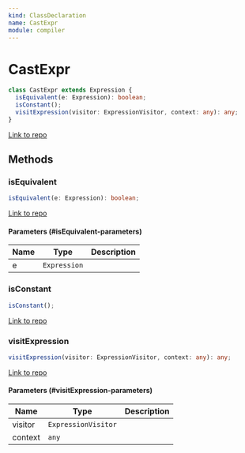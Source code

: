 ```yaml
---
kind: ClassDeclaration
name: CastExpr
module: compiler
---
```


# CastExpr

```ts
class CastExpr extends Expression {
  isEquivalent(e: Expression): boolean;
  isConstant();
  visitExpression(visitor: ExpressionVisitor, context: any): any;
}
```

[Link to repo](https://github.com/timdeschryver/angular/blob/master/packages/compiler/src/output/output_ast.ts#L700-L716)

## Methods

### isEquivalent

```ts
isEquivalent(e: Expression): boolean;
```

[Link to repo](https://github.com/timdeschryver/angular/blob/master/packages/compiler/src/output/output_ast.ts#L705-L707)

#### Parameters (#isEquivalent-parameters)

| Name | Type         | Description |
| ---- | ------------ | ----------- |
| e    | `Expression` |             |

### isConstant

```ts
isConstant();
```

[Link to repo](https://github.com/timdeschryver/angular/blob/master/packages/compiler/src/output/output_ast.ts#L709-L711)

### visitExpression

```ts
visitExpression(visitor: ExpressionVisitor, context: any): any;
```

[Link to repo](https://github.com/timdeschryver/angular/blob/master/packages/compiler/src/output/output_ast.ts#L713-L715)

#### Parameters (#visitExpression-parameters)

| Name    | Type                | Description |
| ------- | ------------------- | ----------- |
| visitor | `ExpressionVisitor` |             |
| context | `any`               |             |
